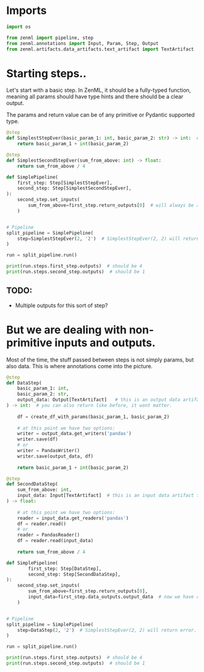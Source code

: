 # Imports
```python
import os

from zenml import pipeline, step
from zenml.annotations import Input, Param, Step, Output
from zenml.artifacts.data_artifacts.text_artifact import TextArtifact
```

# Starting steps..
Let's start with a basic step. In ZenML, it should be a fully-typed function, meaning all params should 
have type hints and there should be a clear output.

The params and return value can be of any primitive or Pydantic supported type.

```python
@step
def SimplestStepEver(basic_param_1: int, basic_param_2: str) -> int:  # you can also return a list of these
    return basic_param_1 + int(basic_param_2)

@step
def SimplestSecondStepEver(sum_from_above: int) -> float:
    return sum_from_above / 4

def SimplePipeline(
    first_step: Step[SimplestStepEver],
    second_step: Step[SimplestSecondStepEver],
):
    second_step.set_inputs(
        sum_from_above=first_step.return_outputs[0]  # will always be a list
    )


# Pipeline
split_pipeline = SimplePipeline(
    step=SimplestStepEver(2, '2')  # SimplestStepEver(2, 2) will return error.
)

run = split_pipeline.run()

print(run.steps.first_step.outputs)  # should be 4
print(run.steps.second_step.outputs)  # should be 1
```

## TODO: 
* Multiple outputs for this sort of step?

# But we are dealing with non-primitive inputs and outputs.
Most of the time, the stuff passed between steps is not simply params, but also data. This is 
where annotations come into the picture.

```python
@step
def DataStep(
    basic_param_1: int,
    basic_param_2: str,
    output_data: Output[TextArtifact]   # this is an output data artifact to send to the next step
) -> int:  # you can also return like before, it wont matter.
    
    df = create_df_with_params(basic_param_1, basic_param_2)
    
    # at this point we have two options:
    writer = output_data.get_writers('pandas')
    writer.save(df)
    # or 
    writer = PandasWriter()
    writer.save(output_data, df)
    
    return basic_param_1 + int(basic_param_2)

@step
def SecondDataStep(
    sum_from_above: int,
    input_data: Input[TextArtifact]  # this is an input data artifact from a previous step 
) -> float:
    
    # at this point we have two options:
    reader = input_data.get_readers('pandas')
    df = reader.read()
    # or 
    reader = PandasReader()
    df = reader.read(input_data)
    
    return sum_from_above / 4

def SimplePipeline(
        first_step: Step[DataStep],
        second_step: Step[SecondDataStep],
):
    second_step.set_inputs(
        sum_from_above=first_step.return_outputs[0],
        input_data=first_step.data_outputs.output_data  # now we have data outputs as well
    )


# Pipeline
split_pipeline = SimplePipeline(
    step=DataStep(2, '2')  # SimplestStepEver(2, 2) will return error.
)

run = split_pipeline.run()

print(run.steps.first_step.outputs)  # should be 4
print(run.steps.second_step.outputs)  # should be 1
```